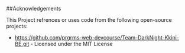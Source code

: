 ##Acknowledgements

This Project refrences or uses code from the following open-source projects:

- https://github.com/prgrms-web-devcourse/Team-DarkNight-Kkini-BE.git - Licensed under the MIT License
